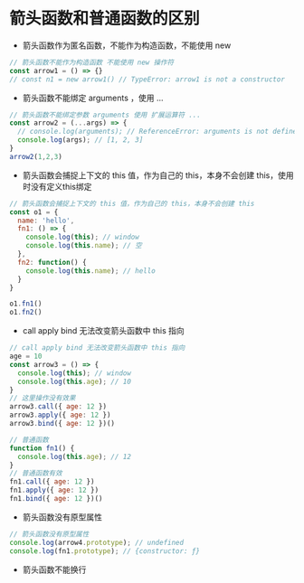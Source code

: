 # 箭头函数和普通函数的区别

- 箭头函数作为匿名函数，不能作为构造函数，不能使用 new

```js
// 箭头函数不能作为构造函数 不能使用 new 操作符
const arrow1 = () => {}
// const n1 = new arrow1() // TypeError: arrow1 is not a constructor
```

- 箭头函数不能绑定 arguments ，使用 ...

```js
// 箭头函数不能绑定参数 arguments 使用 扩展运算符 ...
const arrow2 = (...args) => {
  // console.log(arguments); // ReferenceError: arguments is not defined
  console.log(args); // [1, 2, 3]
}
arrow2(1,2,3)

```

- 箭头函数会捕捉上下文的 this 值，作为自己的 this，本身不会创建 this，使用时没有定义this绑定

```js
// 箭头函数会捕捉上下文的 this 值，作为自己的 this，本身不会创建 this
const o1 = {
  name: 'hello',
  fn1: () => {
    console.log(this); // window
    console.log(this.name); // 空
  },
  fn2: function() {
    console.log(this.name); // hello
  }
}

o1.fn1()
o1.fn2()
```

- call apply bind 无法改变箭头函数中 this 指向 

```js
// call apply bind 无法改变箭头函数中 this 指向 
age = 10
const arrow3 = () => {
  console.log(this); // window 
  console.log(this.age); // 10
}
// 这里操作没有效果
arrow3.call({ age: 12 })
arrow3.apply({ age: 12 })
arrow3.bind({ age: 12 })()

// 普通函数
function fn1() {
  console.log(this.age); // 12
}
// 普通函数有效
fn1.call({ age: 12 })
fn1.apply({ age: 12 })
fn1.bind({ age: 12 })()
```

-  箭头函数没有原型属性

```js
// 箭头函数没有原型属性
console.log(arrow4.prototype); // undefined
console.log(fn1.prototype); // {constructor: ƒ}
```

-  箭头函数不能换行